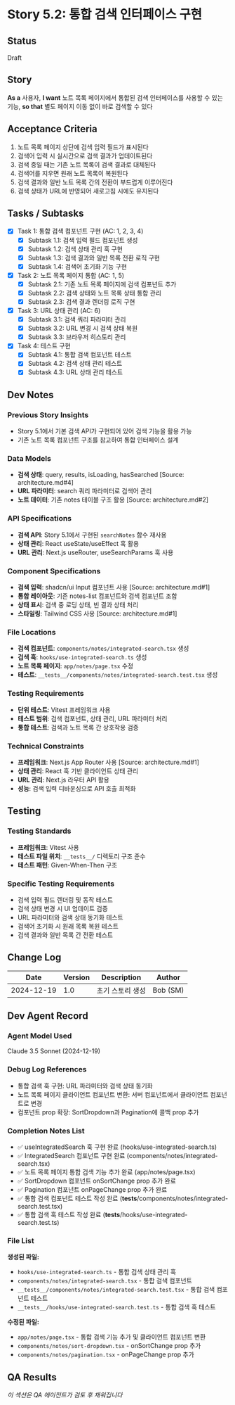 # Story 5.2: 통합 검색 인터페이스 구현

## Status
Draft

## Story
**As a** 사용자,
**I want** 노트 목록 페이지에서 통합된 검색 인터페이스를 사용할 수 있는 기능,
**so that** 별도 페이지 이동 없이 바로 검색할 수 있다

## Acceptance Criteria
1. 노트 목록 페이지 상단에 검색 입력 필드가 표시된다
2. 검색어 입력 시 실시간으로 검색 결과가 업데이트된다
3. 검색 중일 때는 기존 노트 목록이 검색 결과로 대체된다
4. 검색어를 지우면 원래 노트 목록이 복원된다
5. 검색 결과와 일반 노트 목록 간의 전환이 부드럽게 이루어진다
6. 검색 상태가 URL에 반영되어 새로고침 시에도 유지된다

## Tasks / Subtasks
- [x] Task 1: 통합 검색 컴포넌트 구현 (AC: 1, 2, 3, 4)
  - [x] Subtask 1.1: 검색 입력 필드 컴포넌트 생성
  - [x] Subtask 1.2: 검색 상태 관리 훅 구현
  - [x] Subtask 1.3: 검색 결과와 일반 목록 전환 로직 구현
  - [x] Subtask 1.4: 검색어 초기화 기능 구현
- [x] Task 2: 노트 목록 페이지 통합 (AC: 1, 5)
  - [x] Subtask 2.1: 기존 노트 목록 페이지에 검색 컴포넌트 추가
  - [x] Subtask 2.2: 검색 상태와 노트 목록 상태 통합 관리
  - [x] Subtask 2.3: 검색 결과 렌더링 로직 구현
- [x] Task 3: URL 상태 관리 (AC: 6)
  - [x] Subtask 3.1: 검색 쿼리 파라미터 관리
  - [x] Subtask 3.2: URL 변경 시 검색 상태 복원
  - [x] Subtask 3.3: 브라우저 히스토리 관리
- [x] Task 4: 테스트 구현
  - [x] Subtask 4.1: 통합 검색 컴포넌트 테스트
  - [x] Subtask 4.2: 검색 상태 관리 테스트
  - [x] Subtask 4.3: URL 상태 관리 테스트

## Dev Notes

### Previous Story Insights
- Story 5.1에서 기본 검색 API가 구현되어 있어 검색 기능을 활용 가능
- 기존 노트 목록 컴포넌트 구조를 참고하여 통합 인터페이스 설계

### Data Models
- **검색 상태**: query, results, isLoading, hasSearched [Source: architecture.md#4]
- **URL 파라미터**: search 쿼리 파라미터로 검색어 관리
- **노트 데이터**: 기존 notes 테이블 구조 활용 [Source: architecture.md#2]

### API Specifications
- **검색 API**: Story 5.1에서 구현된 `searchNotes` 함수 재사용
- **상태 관리**: React useState/useEffect 훅 활용
- **URL 관리**: Next.js useRouter, useSearchParams 훅 사용

### Component Specifications
- **검색 입력**: shadcn/ui Input 컴포넌트 사용 [Source: architecture.md#1]
- **통합 레이아웃**: 기존 notes-list 컴포넌트와 검색 컴포넌트 조합
- **상태 표시**: 검색 중 로딩 상태, 빈 결과 상태 처리
- **스타일링**: Tailwind CSS 사용 [Source: architecture.md#1]

### File Locations
- **검색 컴포넌트**: `components/notes/integrated-search.tsx` 생성
- **검색 훅**: `hooks/use-integrated-search.ts` 생성
- **노트 목록 페이지**: `app/notes/page.tsx` 수정
- **테스트**: `__tests__/components/notes/integrated-search.test.tsx` 생성

### Testing Requirements
- **단위 테스트**: Vitest 프레임워크 사용
- **테스트 범위**: 검색 컴포넌트, 상태 관리, URL 파라미터 처리
- **통합 테스트**: 검색과 노트 목록 간 상호작용 검증

### Technical Constraints
- **프레임워크**: Next.js App Router 사용 [Source: architecture.md#1]
- **상태 관리**: React 훅 기반 클라이언트 상태 관리
- **URL 관리**: Next.js 라우터 API 활용
- **성능**: 검색 입력 디바운싱으로 API 호출 최적화

## Testing

### Testing Standards
- **프레임워크**: Vitest 사용
- **테스트 파일 위치**: `__tests__/` 디렉토리 구조 준수
- **테스트 패턴**: Given-When-Then 구조

### Specific Testing Requirements
- 검색 입력 필드 렌더링 및 동작 테스트
- 검색 상태 변경 시 UI 업데이트 검증
- URL 파라미터와 검색 상태 동기화 테스트
- 검색어 초기화 시 원래 목록 복원 테스트
- 검색 결과와 일반 목록 간 전환 테스트

## Change Log
| Date | Version | Description | Author |
|------|---------|-------------|---------|
| 2024-12-19 | 1.0 | 초기 스토리 생성 | Bob (SM) |

## Dev Agent Record

### Agent Model Used
Claude 3.5 Sonnet (2024-12-19)

### Debug Log References
- 통합 검색 훅 구현: URL 파라미터와 검색 상태 동기화
- 노트 목록 페이지 클라이언트 컴포넌트 변환: 서버 컴포넌트에서 클라이언트 컴포넌트로 변경
- 컴포넌트 prop 확장: SortDropdown과 Pagination에 콜백 prop 추가

### Completion Notes List
- ✅ useIntegratedSearch 훅 구현 완료 (hooks/use-integrated-search.ts)
- ✅ IntegratedSearch 컴포넌트 구현 완료 (components/notes/integrated-search.tsx)
- ✅ 노트 목록 페이지 통합 검색 기능 추가 완료 (app/notes/page.tsx)
- ✅ SortDropdown 컴포넌트 onSortChange prop 추가 완료
- ✅ Pagination 컴포넌트 onPageChange prop 추가 완료
- ✅ 통합 검색 컴포넌트 테스트 작성 완료 (__tests__/components/notes/integrated-search.test.tsx)
- ✅ 통합 검색 훅 테스트 작성 완료 (__tests__/hooks/use-integrated-search.test.ts)

### File List
**생성된 파일:**
- `hooks/use-integrated-search.ts` - 통합 검색 상태 관리 훅
- `components/notes/integrated-search.tsx` - 통합 검색 컴포넌트
- `__tests__/components/notes/integrated-search.test.tsx` - 통합 검색 컴포넌트 테스트
- `__tests__/hooks/use-integrated-search.test.ts` - 통합 검색 훅 테스트

**수정된 파일:**
- `app/notes/page.tsx` - 통합 검색 기능 추가 및 클라이언트 컴포넌트 변환
- `components/notes/sort-dropdown.tsx` - onSortChange prop 추가
- `components/notes/pagination.tsx` - onPageChange prop 추가

## QA Results
*이 섹션은 QA 에이전트가 검토 후 채워집니다*
